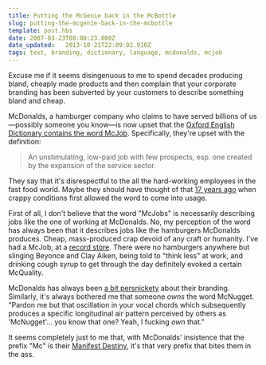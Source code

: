 ```yaml
---
title: Putting the McGenie back in the McBottle
slug: putting-the-mcgenie-back-in-the-mcbottle
template: post.hbs
date: 2007-03-23T08:00:23.000Z
date_updated:   2013-10-21T22:09:02.910Z
tags: text, branding, dictionary, language, mcdonalds, mcjob
---
```


Excuse me if it seems disingenuous to me to spend decades producing bland, cheaply made products and then complain that your corporate branding has been subverted by your customers to describe something bland and cheap.<!--more-->

McDonalds, a hamburger company who claims to have served billions of us&mdash;possibly someone you know&mdash;is now upset that the <a href="http://www.spiegel.de/international/0,1518,472971,00.html" title="'McDonald's targets the English McLanguage' on Der Spiegel">Oxford English Dictionary contains the word McJob</a>. Specifically, they're upset with the definition:
<blockquote>
An unstimulating, low-paid job with few prospects, esp. one created by the expansion of the service sector.
</blockquote>
They say that it's disrespectful to the all the hard-working employees in the fast food world. Maybe they should have thought of that <a href="http://www.cnn.com/2003/SHOWBIZ/books/11/11/offbeat.mcjob.ap/" title="'Merriam-Webster: McJob is here to stay' on CNN.com">17 years ago</a> when crappy conditions first allowed the word to come into usage.

First of all, I don't believe that the word "McJobs" is necessarily describing jobs like the one of working at McDonalds. No, my perception of the word has always been that it describes jobs like the hamburgers McDonalds produces. Cheap, mass-produced crap devoid of any craft or humanity. I've had a McJob, at a <a href="http://www.virgin.com/megastores/" title="Virgin Megastore">record store</a>. There were no hamburgers anywhere but slinging Beyonce and Clay Aiken, being told to "think less" at work, and drinking cough syrup to get through the day definitely evoked a certain McQuality.

McDonalds has always been <a href="http://www.wired.com/wired/archive/2.10/mcdonalds_pr.html" title="An ooold article on Wired">a bit persnickety</a> about their branding. Similarly, it's always bothered me that someone <em>owns</em> the word McNugget. "Pardon me but that oscillation in your vocal chords which subsequently produces a specific longitudinal air pattern perceived by others as 'McNugget'... you know that one? Yeah, I fucking <em>own</em> that."

It seems completely just to me that, with McDonalds' insistence that the prefix "Mc" is their <a href="http://en.wikipedia.org/wiki/Manifest_Destiny" title="Manifest Destiny on Wikipedia">Manifest Destiny</a>, it's that very prefix that bites them in the ass.
